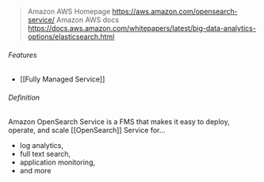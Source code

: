> Amazon AWS Homepage
> https://aws.amazon.com/opensearch-service/
> Amazon AWS docs
> https://docs.aws.amazon.com/whitepapers/latest/big-data-analytics-options/elasticsearch.html

###### Features
- [[Fully Managed Service]]

###### Definition
Amazon OpenSearch Service is a FMS that makes it easy to deploy, operate, and scale [[OpenSearch]] Service for...
- log analytics,
- full text search,
- application monitoring,
- and more